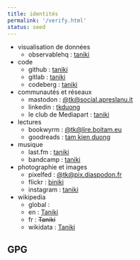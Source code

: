 ```yaml
---
title: identités
permalink: '/verify.html'
status: seed
---
```


- visualisation de données
  - observablehq : [taniki](https://observablehq.com/@taniki)
- code
  - github : [taniki](https://github.com/taniki/)
  - gitlab : [taniki](https://gitlab.com/taniki/)
  - codeberg : [taniki](https://codeberg.org/taniki)
- communautés et réseaux
  - mastodon : [@tk@social.apreslanu.it](https://social.apreslanu.it/@tk)
  - linkedin : [tkduong](https://fr.linkedin.com/in/tkduong)
  - le club de Mediapart : [taniki](https://blogs.mediapart.fr/taniki)
- lectures
  - bookwyrm : [@tk@lire.boitam.eu](https://lire.boitam.eu/@tk)
  - goodreads : [tam kien duong](https://www.goodreads.com/user/show/8344753-tam-kien-duong)
- musique
  - last.fm : [taniki](https://www.last.fm/user/taniki)
  - bandcamp : [taniki](https://bandcamp.com/taniki)
- photographie et images
  - pixelfed : [@tk@pix.diaspodon.fr](https://pix.diaspodon.fr/tk)
  - flickr : [biniki](https://flickr.com/biniki)
  - instagram : [taniki](https://www.instagram.com/taniki/)
- wikipedia
  - global :
  - en : [Taniki](https://en.wikipedia.org/wiki/User:Taniki)
  - fr : ~~Taniki~~
  - wikidata : [Taniki](https://www.wikidata.org/wiki/User:Taniki)

## GPG
